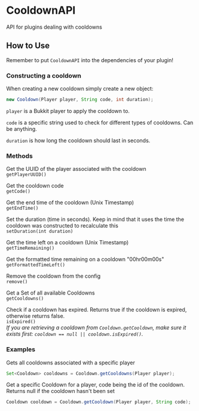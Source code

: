 # CooldownAPI

API for plugins dealing with cooldowns

<h2> How to Use </h2>

Remember to put `CooldownAPI` into the dependencies of your plugin! 

<h3> Constructing a cooldown </h3>

When creating a new cooldown simply create a new object:
```java
new Cooldown(Player player, String code, int duration);
```

`player` is a Bukkit player to apply the cooldown to.

`code` is a specific string used to check for different types of cooldowns. Can be
anything.

`duration` is how long the cooldown should last in seconds.

<h3>Methods</h3>

Get the UUID of the player associated with the cooldown<br>
`getPlayerUUID()` 

Get the cooldown code<br>
`getCode()`

Get the end time of the cooldown (Unix Timestamp)<br>
`getEndTime()`

Set the duration (time in seconds). Keep in mind that it uses the time the cooldown was constructed to recalculate this<br>
`setDuration(int duration)`

Get the time left on a cooldown (Unix Timestamp)<br>
`getTimeRemaining()`

Get the formatted time remaining on a cooldown "00hr00m00s"<br>
`getFormattedTimeLeft()`

Remove the cooldown from the config<br>
`remove()`

Get a Set of all available Cooldowns<br>
`getCooldowns()`

Check if a cooldown has expired. Returns true if the cooldown is expired, otherwise returns false.<br>
`isExpired()`
<br><i>If you are retrieving a cooldown from `Cooldown.getCooldown`, make sure it exists first: `cooldown == null || cooldown.isExpired()`.</i>
<br>

<h3>Examples</h3>

Gets all cooldowns associated with a specific player
```java
Set<Cooldown> cooldowns = Cooldown.getCooldowns(Player player);
```

Get a specific Cooldown for a player, code being the id of the cooldown. Returns null if the cooldown hasn't been set
```java
Cooldown cooldown = Cooldown.getCooldown(Player player, String code);
```
